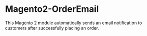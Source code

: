 # Magento2-OrderEmail
This Magento 2 module automatically sends an email notification to customers after successfully placing an order.
